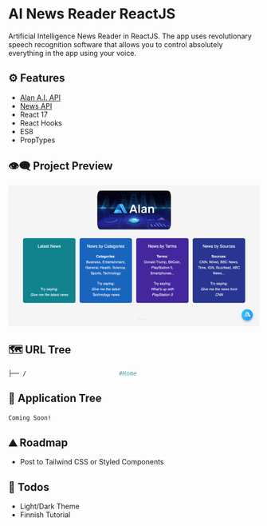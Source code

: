 # AI News Reader ReactJS

Artificial Intelligence News Reader in ReactJS. The app uses revolutionary speech recognition software that allows you to control absolutely everything in the app using your voice.

## ⚙ Features

- [Alan A.I. API](https://alan.app/)
- [News API](https://newsapi.org/docs/get-started)
- React 17
- React Hooks
- ES8
- PropTypes

## 👁️‍🗨️ Project Preview

<img src="https://raw.githubusercontent.com/moisestech/ai-news-reader-react/main/public/assets/ai-news-reader-project-preview.png"/>

## 🗺 URL Tree

```bash
├── /                          #Home
```

## 🌿 Application Tree

```bash
Coming Soon!
```

## ⛰️ Roadmap

- Post to Tailwind CSS or Styled Components

## 📝 Todos

- Light/Dark Theme
- Finnish Tutorial
